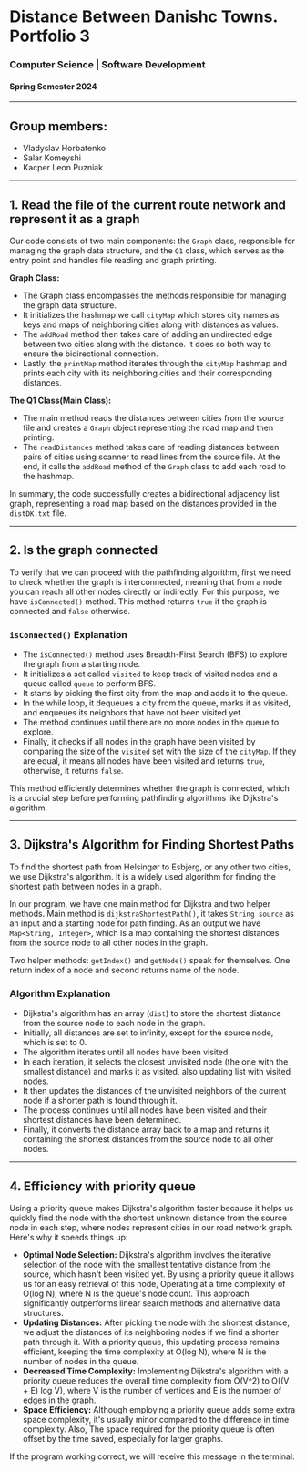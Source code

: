 # Distance Between Danishc Towns. Portfolio 3
### Computer Science | Software Development
#### Spring Semester 2024

---

## Group members:
- Vladyslav Horbatenko
- Salar Komeyshi
- Kacper Leon Puzniak

---

## 1. Read the file of the current route network and represent it as a graph

Our code consists of two main components: the `Graph` class, responsible for managing the graph data structure, and the `Q1` class, which serves as the entry point and handles file reading and graph printing.

**Graph Class:**
- The Graph class encompasses the methods responsible for managing the graph data structure.
- It initializes the hashmap we call `cityMap` which stores city names as keys and maps of neighboring cities along with distances as values.
- The `addRoad` method then takes care of adding an undirected edge between two cities along with the distance. It does so both way to ensure the bidirectional connection.
- Lastly, the `printMap` method iterates through the `cityMap` hashmap and prints each city with its neighboring cities and their corresponding distances.

**The Q1 Class(Main Class):**
- The main method reads the distances between cities from the source file and creates a `Graph` object representing the road map and then printing.
- The `readDistances` method takes care of reading distances between pairs of cities using scanner to read lines from the source file. At the end, it calls the `addRoad` method of the `Graph` class to add each road to the hashmap.

In summary, the code successfully creates a bidirectional adjacency list graph, representing a road map based on the distances provided in the `distDK.txt` file.

---

## 2. Is the graph connected

To verify that we can proceed with the pathfinding algorithm, first we need to check whether the graph is interconnected, meaning that from a node you can reach all other nodes directly or indirectly. For this purpose, we have `isConnected()` method. This method returns `true` if the graph is connected and `false` otherwise.

### `isConnected()` Explanation
- The `isConnected()` method uses Breadth-First Search (BFS) to explore the graph from a starting node.
- It initializes a set called `visited` to keep track of visited nodes and a queue called `queue` to perform BFS.
- It starts by picking the first city from the map and adds it to the queue.
- In the while loop, it dequeues a city from the queue, marks it as visited, and enqueues its neighbors that have not been visited yet.
- The method continues until there are no more nodes in the queue to explore.
- Finally, it checks if all nodes in the graph have been visited by comparing the size of the `visited` set with the size of the `cityMap`. If they are equal, it means all nodes have been visited and returns `true`, otherwise, it returns `false`.

This method efficiently determines whether the graph is connected, which is a crucial step before performing pathfinding algorithms like Dijkstra's algorithm.

---

## 3. Dijkstra's Algorithm for Finding Shortest Paths

To find the shortest path from Helsingør to Esbjerg, or any other two cities, we use Dijkstra's algorithm. It is a widely used algorithm for finding the shortest path between nodes in a graph.

In our program, we have one main method for Dijkstra and two helper methods. Main method is `dijkstraShortestPath()`, it takes `String source` as an input and a starting node for path finding. As an output we have `Map<String, Integer>`, which is a map containing the shortest distances from the source node to all other nodes in the graph.

Two helper methods: `getIndex()` and `getNode()` speak for themselves. One return index of a node and second returns name of the node.

### Algorithm Explanation
- Dijkstra's algorithm has an array (`dist`) to store the shortest distance from the source node to each node in the graph.
- Initially, all distances are set to infinity, except for the source node, which is set to 0.
- The algorithm iterates until all nodes have been visited.
- In each iteration, it selects the closest unvisited node (the one with the smallest distance) and marks it as visited, also updating list with visited nodes.
- It then updates the distances of the unvisited neighbors of the current node if a shorter path is found through it.
- The process continues until all nodes have been visited and their shortest distances have been determined.
- Finally, it converts the distance array back to a map and returns it, containing the shortest distances from the source node to all other nodes.

---

## 4. Efficiency with priority queue

Using a priority queue makes Dijkstra's algorithm faster because it helps us quickly find the node with the shortest unknown distance from the source node in each step, where nodes represent cities in our road network graph. Here's why it speeds things up:

- **Optimal Node Selection:**
  Dijkstra's algorithm involves the iterative selection of the node with the smallest tentative distance from the source, which hasn't been visited yet. By using a priority queue it allows us for an easy retrieval of this node, Operating at a time complexity of O(log N), where N is the queue's node count. This approach significantly outperforms linear search methods and alternative data structures.
- **Updating Distances:**
  After picking the node with the shortest distance, we adjust the distances of its neighboring nodes if we find a shorter path through it. With a priority queue, this updating process remains efficient, keeping the time complexity at O(log N), where N is the number of nodes in the queue.
- **Decreased Time Complexity:**
  Implementing Dijkstra's algorithm with a priority queue reduces the overall time complexity from O(V^2) to O((V + E) log V), where V is the number of vertices and E is the number of edges in the graph.
- **Space Efficiency:**
  Although employing a priority queue adds some extra space complexity, it's usually minor compared to the difference in time complexity. Also, The space required for the priority queue is often offset by the time saved, especially for larger graphs.

If the program working correct, we will receive this message in the terminal:

